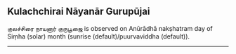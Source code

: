 ## Kulachchirai Nāyanār Gurupūjai
குலச்சிரை நாயனார் குருபூஜை is observed on Anūrādhā nakṣhatram day of Siṃha (solar) month (sunrise (default)/puurvaviddha (default)).



---
